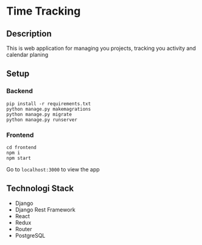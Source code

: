 # Time Tracking

## Description
This is web application for managing you projects, tracking you activity and calendar planing

## Setup
### Backend
```
pip install -r requirements.txt
python manage.py makemagrations
python manage.py migrate
python manage.py runserver
```
### Frontend
```
cd frontend
npm i
npm start
```
Go to ```localhost:3000``` to view the app

## Technologi Stack
- Django
- Django Rest Framework
- React
- Redux
- Router
- PostgreSQL
